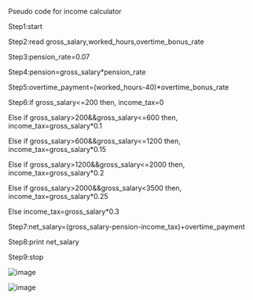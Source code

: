 Pseudo code for income calculator

Step1:start

Step2:read gross_salary,worked_hours,overtime_bonus_rate

Step3:pension_rate=0.07

Step4:pension=gross_salary*pension_rate

Step5:overtime_payment=(worked_hours-40)*overtime_bonus_rate

Step6:if gross_salary<=200 then, income_tax=0

Else if gross_salary>200&&gross_salary<=600 then, income_tax=gross_salary*0.1

Else if gross_salary>600&&gross_salary<=1200 then, income_tax=gross_salary*0.15

Else if gross_salary>1200&&gross_salary<=2000 then, income_tax=gross_salary*0.2

Else if gross_salary>2000&&gross_salary<3500 then, income_tax=gross_salary*0.25

Else income_tax=gross_salary*0.3

Step7:net_salary=(gross_salary-pension-income_tax)+overtime_payment

Step8:print net_salary

Step9:stop


![image](https://github.com/SWEG-2015EC-Batch/Binary-Bombers/assets/149320386/05a6052c-1d51-4fda-89d4-f9d4cd192906)


























![image](https://github.com/SWEG-2015EC-Batch/Binary-Bombers/assets/149320386/c7456ee7-d915-4b09-bf50-4b377dd8c9c2)
